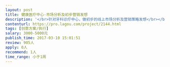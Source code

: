 ```yaml
---                
layout: post       
title: 健康医疗中心-市场分析及初步营销发想           
description: '</br>针对牙科诊疗中心，做初步的线上市场分析及营销策略发想</br></br>-搜集线上数据</br>-针对数据进行市场分析</br>-关键字分析</br>-线上营销策略发想</br>'     
contenturl: https://pro.lagou.com/project/2144.html      
tags: [创意方案/执行]            
salary: 3000-5000元          
publish_time: 2017-03-10 15:01:51         
review: 905人                   
apply: 0人                   
recommend: 1人                   
time_range: 小于1周              
---                 
```

